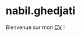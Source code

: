 # nabil.ghedjati

Bienvenue sur mon <a href="https://htmlpreview.github.io/?https://github.com/nabil-g/nabil.ghedjati/blob/master/index.html">CV</a> !

